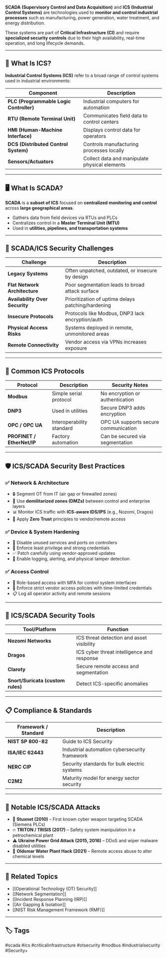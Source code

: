 **SCADA (Supervisory Control and Data Acquisition)** and **ICS (Industrial Control Systems)** are technologies used to **monitor and control industrial processes** such as manufacturing, power generation, water treatment, and energy distribution.

These systems are part of **Critical Infrastructure (CI)** and require **specialized security controls** due to their high availability, real-time operation, and long lifecycle demands.

---

## 🧱 What Is ICS?

**Industrial Control Systems (ICS)** refer to a broad range of control systems used in industrial environments:

| Component           | Description                                             |
|---------------------|---------------------------------------------------------|
| **PLC (Programmable Logic Controller)** | Industrial computers for automation     |
| **RTU (Remote Terminal Unit)**         | Communicates field data to control centers |
| **HMI (Human-Machine Interface)**      | Displays control data for operators       |
| **DCS (Distributed Control System)**   | Controls manufacturing processes locally  |
| **Sensors/Actuators**                  | Collect data and manipulate physical elements |

---

## 🖥 What Is SCADA?

**SCADA** is a **subset of ICS** focused on **centralized monitoring and control** across **large geographical areas**.

- Gathers data from field devices via RTUs and PLCs
- Centralizes control in a **Master Terminal Unit (MTU)**
- Used in **utilities, pipelines, and transportation systems**

---

## 🔐 SCADA/ICS Security Challenges

| Challenge                   | Description                                             |
|-----------------------------|---------------------------------------------------------|
| **Legacy Systems**          | Often unpatched, outdated, or insecure by design        |
| **Flat Network Architecture** | Poor segmentation leads to broad attack surface     |
| **Availability Over Security** | Prioritization of uptime delays patching/hardening |
| **Insecure Protocols**      | Protocols like Modbus, DNP3 lack encryption/auth        |
| **Physical Access Risks**   | Systems deployed in remote, unmonitored areas           |
| **Remote Connectivity**     | Vendor access via VPNs increases exposure               |

---

## 🧠 Common ICS Protocols

| Protocol      | Description                    | Security Notes                       |
|---------------|--------------------------------|--------------------------------------|
| **Modbus**     | Simple serial protocol         | No encryption or authentication      |
| **DNP3**       | Used in utilities              | Secure DNP3 adds encryption          |
| **OPC / OPC UA** | Interoperability standard    | OPC UA supports secure communication |
| **PROFINET / EtherNet/IP** | Factory automation | Can be secured via segmentation      |

---

## 🛡 ICS/SCADA Security Best Practices

### ✅ Network & Architecture

- 🔒 Segment OT from IT (air gap or firewalled zones)
- 📶 Use **demilitarized zones (DMZs)** between control and enterprise layers
- 📊 Monitor ICS traffic with **ICS-aware IDS/IPS** (e.g., Nozomi, Dragos)
- 🔁 Apply **Zero Trust** principles to vendor/remote access

### ✅ Device & System Hardening

- 🚫 Disable unused services and ports on controllers
- 🔐 Enforce least privilege and strong credentials
- ✅ Patch carefully using vendor-approved updates
- 🧾 Enable logging, alerting, and physical tamper detection

### ✅ Access Control

- 👥 Role-based access with MFA for control system interfaces
- 🔁 Enforce strict vendor access policies with time-limited credentials
- 📋 Log all operator activity and remote sessions

---

## 🧰 ICS/SCADA Security Tools

| Tool/Platform         | Function                                  |
|------------------------|-------------------------------------------|
| **Nozomi Networks**    | ICS threat detection and asset visibility |
| **Dragos**             | ICS cyber threat intelligence and response|
| **Claroty**            | Secure remote access and segmentation     |
| **Snort/Suricata (custom rules)** | Detect ICS-specific anomalies     |

---

## 📋 Compliance & Standards

| Framework / Standard   | Description                                 |
|------------------------|---------------------------------------------|
| **NIST SP 800-82**     | Guide to ICS Security                       |
| **ISA/IEC 62443**      | Industrial automation cybersecurity framework|
| **NERC CIP**           | Security standards for bulk electric systems |
| **C2M2**               | Maturity model for energy sector security   |

---

## 🧪 Notable ICS/SCADA Attacks

- 🦠 **Stuxnet (2010)** – First known cyber weapon targeting SCADA (Siemens PLCs)
- 🔥 **TRITON / TRISIS (2017)** – Safety system manipulation in a petrochemical plant
- ⚠️ **Ukraine Power Grid Attack (2015, 2016)** – DDoS and wiper malware disabled utilities
- 🛑 **Oldsmar Water Plant Hack (2021)** – Remote access abuse to alter chemical levels

---

## 📎 Related Topics

- [[Operational Technology (OT) Security]]
- [[Network Segmentation]]
- [[Incident Response Planning (IRP)]]
- [[Air Gapping & Isolation]]
- [[NIST Risk Management Framework (RMF)]]

---

## 🏷 Tags

#scada #ics #criticalinfrastructure #otsecurity #modbus #industrialsecurity #Security+
